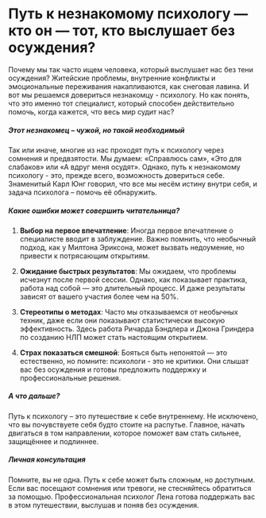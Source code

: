 # Путь к незнакомому психологу — кто он — тот, кто выслушает без осуждения?

Почему мы так часто ищем человека, который выслушает нас без тени осуждения? Житейские проблемы, внутренние конфликты и эмоциональные переживания накапливаются, как снеговая лавина. И вот мы решаемся довериться незнакомцу - психологу. Но как понять, что это именно тот специалист, который способен действительно помочь, когда кажется, что весь мир судит нас?

##### Этот незнакомец – чужой, но такой необходимый

Так или иначе, многие из нас проходят путь к психологу через сомнения и предвзятости. Мы думаем: «Справлюсь сам», «Это для слабаков» или «А вдруг меня осудят». Однако, путь к незнакомому психологу - это, прежде всего, возможность довериться себе. Знаменитый Карл Юнг говорил, что все мы несём истину внутри себя, и задача психолога – помочь её обнаружить.

##### Какие ошибки может совершить читательница?

1. **Выбор на первое впечатление**: Иногда первое впечатление о специалисте вводит в заблуждение. Важно помнить, что необычный подход, как у Милтона Эриксона, может вызвать недоумение, но привести к потрясающим открытиям.

2. **Ожидание быстрых результатов**: Мы ожидаем, что проблемы исчезнут после первой сессии. Однако, как показывает практика, работа над собой — это длительный процесс. И даже результаты зависят от вашего участия более чем на 50%.

3. **Стереотипы о методах**: Часто мы отказываемся от необычных техник, даже если они показывают статистически высокую эффективность. Здесь работа Ричарда Бэндлера и Джона Гриндера по созданию НЛП может стать настоящим открытием.

4. **Страх показаться смешной**: Бояться быть непонятой — это естественно, но помните: психологи - это не критики. Они слышат вас без осуждения и готовы предложить поддержку и профессиональные решения.

##### А что дальше?

Путь к психологу – это путешествие к себе внутреннему. Не исключено, что вы почувствуете себя будто стоите на распутье. Главное, начать двигаться в том направлении, которое поможет вам стать сильнее, защищённее и подлиннее.

##### Личная консультация

Помните, вы не одна. Путь к себе может быть сложным, но доступным. Если вас посещают сомнения или тревоги, не стесняйтесь обратиться за помощью. Профессиональная психолог Лена готова поддержать вас в этом путешествии, выслушав и поняв без осуждения.